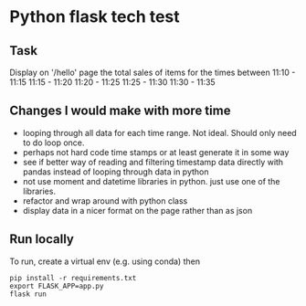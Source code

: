 # Python flask tech test 

## Task

Display on '/hello' page the total sales of items for the times between
11:10 - 11:15
11:15 - 11:20
11:20 - 11:25
11:25 - 11:30
11:30 - 11:35

## Changes I would make with more time
- looping through all data for each time range. Not ideal. Should only need to do loop once.
- perhaps not hard code time stamps or at least generate it in some way
- see if better way of reading and filtering timestamp data directly with pandas instead of looping through data in python
- not use moment and datetime libraries in python. just use one of the libraries. 
- refactor and wrap around with python class
- display data in a nicer format on the page rather than as json

## Run locally

To run, create a virtual env (e.g. using conda) then
```
pip install -r requirements.txt
export FLASK_APP=app.py
flask run
```